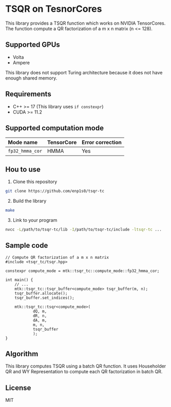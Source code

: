 # TSQR on TesnorCores

This library provides a TSQR function which works on NVIDIA TensorCores.
The function compute a QR factorization of a m x n matrix (n <= 128).

## Supported GPUs
- Volta
- Ampere

This library does not support Turing architecture because it does not have enough shared memory.

## Requirements
- C++ >= 17 (This library uses `if constexpr`)
- CUDA >= 11.2

## Supported computation mode

|  Mode name    | TensorCore | Error correction |
|:--------------|:-----------|:-----------------|
|`fp32_hmma_cor`| HMMA       | Yes              |

## Hou to use
1. Clone this repository
```bash
git clone https://github.com/enp1s0/tsqr-tc
```

2. Build the library
```bash
make
```

3. Link to your program
```bash
nvcc -L/path/to/tsqr-tc/lib -I/path/to/tsqr-tc/include -ltsqr-tc ...
```

## Sample code
```cuda
// Compute QR factorization of a m x n matrix
#include <tsqr_tc/tsqr.hpp>

constexpr compute_mode = mtk::tsqr_tc::compute_mode::fp32_hmma_cor;

int main() {
	// ...
	mtk::tsqr_tc::tsqr_buffer<compute_mode> tsqr_buffer(m, n);
	tsqr_buffer.allocate();
	tsqr_buffer.set_indices();

	mtk::tsqr_tc::tsqr<compute_mode>(
			dQ, m,
			dR, n,
			dA, m,
			m, n,
			tsqr_buffer
			);
}

```

## Algorithm
This library computes TSQR using a batch QR function.
It uses Householder QR and WY Representation to compute each QR factorization in batch QR.


## License
MIT
